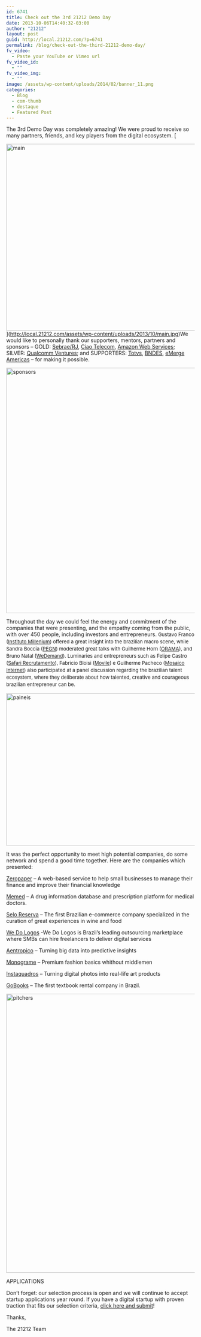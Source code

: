 ```yaml
---
id: 6741
title: Check out the 3rd 21212 Demo Day
date: 2013-10-06T14:40:32-03:00
author: "21212"
layout: post
guid: http://local.21212.com/?p=6741
permalink: /blog/check-out-the-third-21212-demo-day/
fv_video:
  - Paste your YouTube or Vimeo url
fv_video_id:
  - ""
fv_video_img:
  - ""
image: /assets/wp-content/uploads/2014/02/banner_11.png
categories:
  - Blog
  - com-thumb
  - destaque
  - Featured Post
---
```

The 3rd Demo Day was completely amazing! We were proud to receive so many partners, friends, and key players from the digital ecosystem. [

<img class="aligncenter size-full wp-image-6756" alt="main" src="{{ site.url }}/assets/wp-content/uploads/2013/10/main.jpg" width="540" height="498" srcset="{{ site.url }}/assets/wp-content/uploads/2013/10/main.jpg 540w, {{ site.url }}/assets/wp-content/uploads/2013/10/main-300x276.jpg 300w" sizes="(max-width: 540px) 100vw, 540px" />](http://local.21212.com/assets/wp-content/uploads/2013/10/main.jpg)We would like to personally thank our supporters, mentors, partners and sponsors &#8211; GOLD: <a href="http://www.sebrae.com.br/" target="_blank">Sebrae/RJ</a>, <a href="http://www.ciaotelecom.com.br/" target="_blank">Ciao Telecom</a>, <a href="http://aws.amazon.com/" target="_blank">Amazon Web Services</a>; SILVER: <a href="https://qualcommventures.com/" target="_blank">Qualcomm Ventures</a>; and SUPPORTERS: <a href="http://www.totvs.com/home/us" target="_blank">Totvs</a>, <a href="http://www.bndes.gov.br/SiteBNDES/bndes/bndes_pt/index.html" target="_blank">BNDES</a>, <a href="http://emergeamericas.org/" target="_blank">eMerge Americas</a> &#8211; for making it possible.

[<img class="aligncenter size-full wp-image-6760" alt="sponsors" src="{{ site.url }}/assets/wp-content/uploads/2013/10/sponsors.jpg" width="540" height="654" srcset="{{ site.url }}/assets/wp-content/uploads/2013/10/sponsors.jpg 540w, {{ site.url }}/assets/wp-content/uploads/2013/10/sponsors-247x300.jpg 247w" sizes="(max-width: 540px) 100vw, 540px" />](http://local.21212.com/assets/wp-content/uploads/2013/10/sponsors.jpg)

Throughout the day we could feel the energy and commitment of the companies that were presenting, and the empathy coming from the public, with over 450 people, including investors and entrepreneurs. <span style="font-size: 13px; line-height: 19px;">Gustavo Franco (</span><a style="font-size: 13px; line-height: 19px;" href="http://www.imil.org.br/" target="_blank">Instituto Millenium</a><span style="font-size: 13px; line-height: 19px;">) offered a great insight into the brazilian macro scene, while Sandra Boccia (</span><a style="font-size: 13px; line-height: 19px;" href="http://revistapegn.globo.com/" target="_blank">PEGN</a><span style="font-size: 13px; line-height: 19px;">) moderated great talks with Guilherme Horn (</span><a style="font-size: 13px; line-height: 19px;" href="http://www.orama.com.br/" target="_blank">ÓRAMA</a><span style="font-size: 13px; line-height: 19px;">), and Bruno Natal (</span><a style="font-size: 13px; line-height: 19px;" href="http://www.wedemand.com/" target="_blank">WeDemand</a><span style="font-size: 13px; line-height: 19px;">). Luminaries and entrepreneurs such as Felipe Castro (</span><a style="font-size: 13px; line-height: 19px;" href="http://safarirecrutamento.com.br/" target="_blank">Safari Recrutamento</a><span style="font-size: 13px; line-height: 19px;">), Fabricio Bloisi (</span><a style="font-size: 13px; line-height: 19px;" href="http://movile.com/pt/" target="_blank">Movile</a><span style="font-size: 13px; line-height: 19px;">) e Guilherme Pacheco (</span><a style="font-size: 13px; line-height: 19px;" href="http://www.mosaicointernet.com/" target="_blank">Mosaico Internet</a><span style="font-size: 13px; line-height: 19px;">) also participated at a panel discussion regarding the brazilian talent ecosystem, where they deliberate about how talented, creative and courageous brazilian entrepreneur can be. </span>

[<img class="aligncenter size-full wp-image-6757" alt="paineis" src="{{ site.url }}/assets/wp-content/uploads/2013/10/paineis.jpg" width="541" height="406" srcset="{{ site.url }}/assets/wp-content/uploads/2013/10/paineis.jpg 541w, {{ site.url }}/assets/wp-content/uploads/2013/10/paineis-300x225.jpg 300w" sizes="(max-width: 541px) 100vw, 541px" />](http://local.21212.com/assets/wp-content/uploads/2013/10/paineis.jpg)

It was the perfect opportunity to meet high potential companies, do some network and spend a good time together. Here are the companies which presented:

<a href="https://www.zeropaper.com.br/" target="_blank">Zeropaper</a> &#8211; A web-based service to help small businesses to manage their finance and improve their financial knowledge

<a href="http://memed.com.br/home/" target="_blank">Memed</a> &#8211; A drug information database and prescription platform for medical doctors.

<a href="https://www.seloreserva.com.br/produtos" target="_blank">Selo Reserva</a> &#8211; The first Brazilian e-commerce company specialized in the curation of great experiences in wine and food

<a href="http://www.wedologos.com.br/" target="_blank">We Do Logos</a> -We Do Logos is Brazil’s leading outsourcing marketplace where SMBs can hire freelancers to deliver digital services

<a href="http://www.aentropi.co/" target="_blank">Aentropico</a> &#8211; Turning big data into predictive insights

<a href="https://monogra.me/" target="_blank">Monograme</a> &#8211; Premium fashion basics whithout middlemen

<a href="http://instaquadros.com/" target="_blank">Instaquadros</a> &#8211; Turning digital photos into real-life art products

<a href="http://www.gobooks.com.br/" target="_blank">GoBooks</a> &#8211; The first textbook rental company in Brazil.

[<img class="aligncenter size-full wp-image-6758" alt="pitchers" src="{{ site.url }}/assets/wp-content/uploads/2013/10/pitchers.jpg" width="541" height="744" srcset="{{ site.url }}/assets/wp-content/uploads/2013/10/pitchers.jpg 541w, {{ site.url }}/assets/wp-content/uploads/2013/10/pitchers-218x300.jpg 218w" sizes="(max-width: 541px) 100vw, 541px" />](http://local.21212.com/assets/wp-content/uploads/2013/10/pitchers.jpg)

APPLICATIONS

Don&#8217;t forget: our selection process is open and we will continue to accept startup applications year round. If you have a digital startup with proven traction that fits our selection criteria, <a href="http://startupbrasil.21212.com/" target="_blank">click here and submit</a>!



Thanks,

The 21212 Team